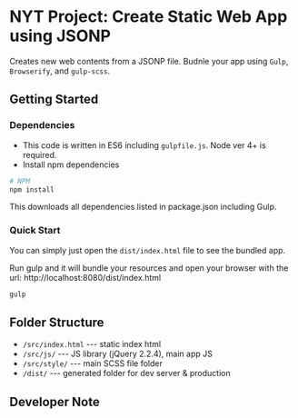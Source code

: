 # NYT Project: Create Static Web App using JSONP
Creates new web contents from a JSONP file. Budnle your app using `Gulp`, `Browserify`, and `gulp-scss`.

## Getting Started

### Dependencies
- This code is written in ES6 including `gulpfile.js`. Node ver 4+ is required.
- Install npm dependencies
```sh
# NPM
npm install 
```
This downloads all dependencies listed in package.json including Gulp.

### Quick Start
You can simply just open the `dist/index.html` file to see the bundled app.

Run gulp and it will bundle your resources and open your browser with the url: http://localhost:8080/dist/index.html
```sh
gulp
```

## Folder Structure
- `/src/index.html` --- static index html
- `/src/js/` --- JS library (jQuery 2.2.4), main app JS
- `/src/style/` --- main SCSS file folder
- `/dist/` --- generated folder for dev server & production

## Developer Note
